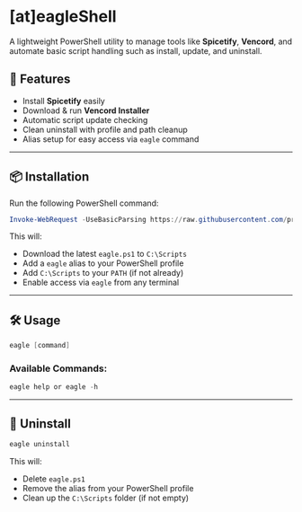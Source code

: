 # [at]eagleShell

A lightweight PowerShell utility to manage tools like **Spicetify**, **Vencord**, and automate basic script handling such as install, update, and uninstall.

## 🚀 Features

-   Install **Spicetify** easily
-   Download & run **Vencord Installer**
-   Automatic script update checking
-   Clean uninstall with profile and path cleanup
-   Alias setup for easy access via `eagle` command

---

## 📦 Installation

Run the following PowerShell command:

```powershell
Invoke-WebRequest -UseBasicParsing https://raw.githubusercontent.com/prodbyeagle/eaglePowerShell/main/installer.ps1 | Invoke-Expression
```

This will:

-   Download the latest `eagle.ps1` to `C:\Scripts`
-   Add a `eagle` alias to your PowerShell profile
-   Add `C:\Scripts` to your `PATH` (if not already)
-   Enable access via `eagle` from any terminal

---

## 🛠 Usage

```powershell
eagle [command]
```

### Available Commands:

```powershell
eagle help or eagle -h
```                                                                    

---

## 🧼 Uninstall

```powershell
eagle uninstall
```

This will:

-   Delete `eagle.ps1`
-   Remove the alias from your PowerShell profile
-   Clean up the `C:\Scripts` folder (if not empty)
